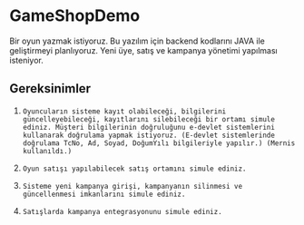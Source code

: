# GameShopDemo
Bir oyun yazmak istiyoruz. Bu yazılım için backend kodlarını JAVA ile geliştirmeyi planlıyoruz. Yeni üye, satış ve kampanya yönetimi yapılması isteniyor.


## Gereksinimler

1.     Oyuncuların sisteme kayıt olabileceği, bilgilerini güncelleyebileceği, kayıtlarını silebileceği bir ortamı simule ediniz. Müşteri bilgilerinin doğruluğunu e-devlet sistemlerini kullanarak doğrulama yapmak istiyoruz. (E-devlet sistemlerinde doğrulama TcNo, Ad, Soyad, DoğumYılı bilgileriyle yapılır.) (Mernis kullanıldı.)

2.     Oyun satışı yapılabilecek satış ortamını simule ediniz.

3.     Sisteme yeni kampanya girişi, kampanyanın silinmesi ve güncellenmesi imkanlarını simule ediniz.

4.     Satışlarda kampanya entegrasyonunu simule ediniz.
